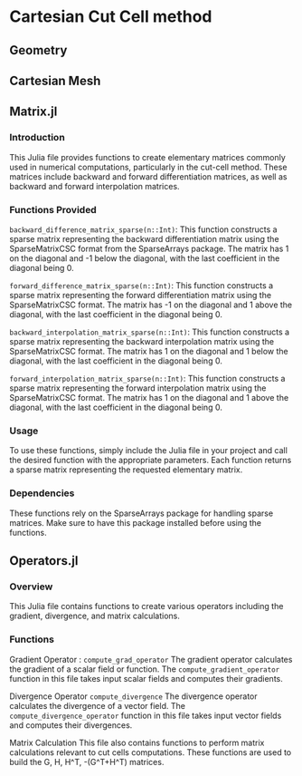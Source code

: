 # Cartesian Cut Cell method

## Geometry

## Cartesian Mesh

## Matrix.jl
### Introduction
This Julia file provides functions to create elementary matrices commonly used in numerical computations, particularly in the cut-cell method. These matrices include backward and forward differentiation matrices, as well as backward and forward interpolation matrices.

### Functions Provided
`backward_difference_matrix_sparse(n::Int)`: This function constructs a sparse matrix representing the backward differentiation matrix using the SparseMatrixCSC format from the SparseArrays package. The matrix has 1 on the diagonal and -1 below the diagonal, with the last coefficient in the diagonal being 0.

`forward_difference_matrix_sparse(n::Int)`: This function constructs a sparse matrix representing the forward differentiation matrix using the SparseMatrixCSC format. The matrix has -1 on the diagonal and 1 above the diagonal, with the last coefficient in the diagonal being 0.

`backward_interpolation_matrix_sparse(n::Int)`: This function constructs a sparse matrix representing the backward interpolation matrix using the SparseMatrixCSC format. The matrix has 1 on the diagonal and 1 below the diagonal, with the last coefficient in the diagonal being 0.

`forward_interpolation_matrix_sparse(n::Int)`: This function constructs a sparse matrix representing the forward interpolation matrix using the SparseMatrixCSC format. The matrix has 1 on the diagonal and 1 above the diagonal, with the last coefficient in the diagonal being 0.

### Usage
To use these functions, simply include the Julia file in your project and call the desired function with the appropriate parameters. Each function returns a sparse matrix representing the requested elementary matrix.

### Dependencies
These functions rely on the SparseArrays package for handling sparse matrices. Make sure to have this package installed before using the functions.

## Operators.jl

### Overview
This Julia file contains functions to create various operators including the gradient, divergence, and matrix calculations.

### Functions
Gradient Operator : `compute_grad_operator`
The gradient operator calculates the gradient of a scalar field or function. The `compute_gradient_operator` function in this file takes input scalar fields and computes their gradients.

Divergence Operator `compute_divergence`
The divergence operator calculates the divergence of a vector field. The `compute_divergence_operator` function in this file takes input vector fields and computes their divergences.

Matrix Calculation
This file also contains functions to perform matrix calculations relevant to cut cells computations. These functions are used to build the G, H, H^T, -(G^T+H^T) matrices.

